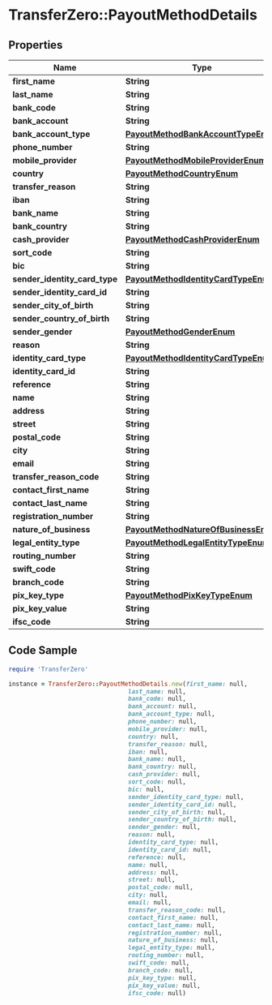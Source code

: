 # TransferZero::PayoutMethodDetails

## Properties

Name | Type | Description | Notes
------------ | ------------- | ------------- | -------------
**first_name** | **String** |  | 
**last_name** | **String** |  | 
**bank_code** | **String** |  | 
**bank_account** | **String** |  | 
**bank_account_type** | [**PayoutMethodBankAccountTypeEnum**](PayoutMethodBankAccountTypeEnum.md) |  | [optional] 
**phone_number** | **String** |  | 
**mobile_provider** | [**PayoutMethodMobileProviderEnum**](PayoutMethodMobileProviderEnum.md) |  | 
**country** | [**PayoutMethodCountryEnum**](PayoutMethodCountryEnum.md) |  | 
**transfer_reason** | **String** |  | 
**iban** | **String** |  | 
**bank_name** | **String** |  | 
**bank_country** | **String** |  | [optional] 
**cash_provider** | [**PayoutMethodCashProviderEnum**](PayoutMethodCashProviderEnum.md) |  | 
**sort_code** | **String** |  | [optional] 
**bic** | **String** |  | [optional] 
**sender_identity_card_type** | [**PayoutMethodIdentityCardTypeEnum**](PayoutMethodIdentityCardTypeEnum.md) |  | 
**sender_identity_card_id** | **String** |  | 
**sender_city_of_birth** | **String** |  | [optional] 
**sender_country_of_birth** | **String** |  | [optional] 
**sender_gender** | [**PayoutMethodGenderEnum**](PayoutMethodGenderEnum.md) |  | [optional] 
**reason** | **String** |  | [optional] 
**identity_card_type** | [**PayoutMethodIdentityCardTypeEnum**](PayoutMethodIdentityCardTypeEnum.md) |  | 
**identity_card_id** | **String** |  | 
**reference** | **String** |  | [optional] 
**name** | **String** |  | 
**address** | **String** |  | 
**street** | **String** |  | 
**postal_code** | **String** |  | 
**city** | **String** |  | 
**email** | **String** |  | [optional] 
**transfer_reason_code** | **String** |  | [optional] 
**contact_first_name** | **String** |  | [optional] 
**contact_last_name** | **String** |  | [optional] 
**registration_number** | **String** |  | [optional] 
**nature_of_business** | [**PayoutMethodNatureOfBusinessEnum**](PayoutMethodNatureOfBusinessEnum.md) |  | [optional] 
**legal_entity_type** | [**PayoutMethodLegalEntityTypeEnum**](PayoutMethodLegalEntityTypeEnum.md) |  | [optional] 
**routing_number** | **String** |  | [optional] 
**swift_code** | **String** |  | 
**branch_code** | **String** |  | 
**pix_key_type** | [**PayoutMethodPixKeyTypeEnum**](PayoutMethodPixKeyTypeEnum.md) |  | [optional] 
**pix_key_value** | **String** |  | [optional] 
**ifsc_code** | **String** |  | 

## Code Sample

```ruby
require 'TransferZero'

instance = TransferZero::PayoutMethodDetails.new(first_name: null,
                                 last_name: null,
                                 bank_code: null,
                                 bank_account: null,
                                 bank_account_type: null,
                                 phone_number: null,
                                 mobile_provider: null,
                                 country: null,
                                 transfer_reason: null,
                                 iban: null,
                                 bank_name: null,
                                 bank_country: null,
                                 cash_provider: null,
                                 sort_code: null,
                                 bic: null,
                                 sender_identity_card_type: null,
                                 sender_identity_card_id: null,
                                 sender_city_of_birth: null,
                                 sender_country_of_birth: null,
                                 sender_gender: null,
                                 reason: null,
                                 identity_card_type: null,
                                 identity_card_id: null,
                                 reference: null,
                                 name: null,
                                 address: null,
                                 street: null,
                                 postal_code: null,
                                 city: null,
                                 email: null,
                                 transfer_reason_code: null,
                                 contact_first_name: null,
                                 contact_last_name: null,
                                 registration_number: null,
                                 nature_of_business: null,
                                 legal_entity_type: null,
                                 routing_number: null,
                                 swift_code: null,
                                 branch_code: null,
                                 pix_key_type: null,
                                 pix_key_value: null,
                                 ifsc_code: null)
```


